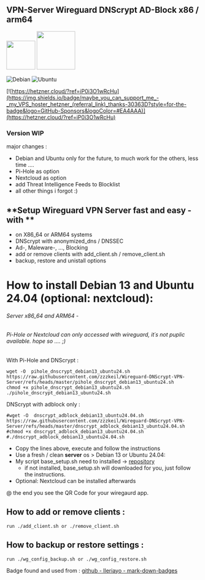## VPN-Server Wireguard DNScrypt AD-Block  x86 / arm64
<img src="https://upload.wikimedia.org/wikipedia/commons/thumb/9/98/Logo_of_WireGuard.svg/320px-Logo_of_WireGuard.svg.png" height="75">   <img src="https://raw.github.com/dnscrypt/dnscrypt-proxy/master/logo.png" height="100">

![Debian](https://img.shields.io/badge/Debian-D70A53?style=for-the-badge&logo=debian&logoColor=white) ![Ubuntu](https://img.shields.io/badge/Ubuntu-E95420?style=for-the-badge&logo=ubuntu&logoColor=white)

[![https://hetzner.cloud/?ref=iP0i3O1wRcHu](https://img.shields.io/badge/maybe_you_can_support_me_-_my_VPS_hoster_hetzner_(referral_link)_thanks-30363D?style=for-the-badge&logo=GitHub-Sponsors&logoColor=#EA4AAA)](https://hetzner.cloud/?ref=iP0i3O1wRcHu) 

### Version WIP
major changes : 
 - Debian and Ubuntu only for the future, to much work for the others, less time ....
 - Pi-Hole as option 
 - Nextcloud as option
 - add Threat Intelligence Feeds to Blocklist
 - all other things i forgot :)

## **Setup Wireguard VPN Server fast and easy  - with ** 
* on X86_64 or ARM64 systems
* DNScrypt with anonymized_dns / DNSSEC
* Ad-, Maleware-, ..., Blocking
* add or remove clients with add_client.sh / remove_client.sh 
* backup, restore and unistall options


# How to install Debian 13 and Ubuntu 24.04 (optional: nextcloud):  
###### Server x86_64 and ARM64 - 
###### Pi-Hole or Nextcloud can only accessed with wireguard, it´s not puplic available.   hope so .... ;)

With Pi-Hole and DNScrypt :
```
wget -O  pihole_dnscrypt_debian13_ubuntu24.sh https://raw.githubusercontent.com/zzzkeil/Wireguard-DNScrypt-VPN-Server/refs/heads/master/pihole_dnscrypt_debian13_ubuntu24.sh
chmod +x pihole_dnscrypt_debian13_ubuntu24.sh
./pihole_dnscrypt_debian13_ubuntu24.sh

```
DNScrypt with adblock only :
```
#wget -O  dnscrypt_adblock_debian13_ubuntu24.04.sh https://raw.githubusercontent.com/zzzkeil/Wireguard-DNScrypt-VPN-Server/refs/heads/master/dnscrypt_adblock_debian13_ubuntu24.04.sh
#chmod +x dnscrypt_adblock_debian13_ubuntu24.04.sh
#./dnscrypt_adblock_debian13_ubuntu24.04.sh
```

* Copy the lines above, execute and follow the instructions  
* Use a fresh / clean **server** os > Debian 13 or Ubuntu 24.04:
* My script base_setup.sh need to installed -> [repository](https://github.com/zzzkeil/base_setups)  
   * if not installed, base_setup.sh will downloaded for you, just follow the instructions.
* Optional: Nextcloud can be installed afterwards

@ the end you see the QR Code for your wiregaurd app.

## How to add or remove clients :
```
run ./add_client.sh or ./remove_client.sh
```
## How to backup or restore settings :
```
run ./wg_config_backup.sh or ./wg_config_restore.sh
```










Badge found and used from : [github - Ileriayo - mark-down-badges](https://github.com/Ileriayo/markdown-badges)
